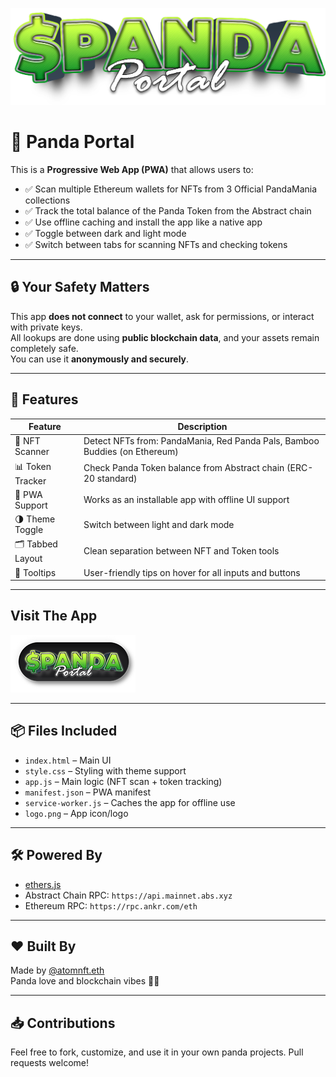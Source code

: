 ![Header](Images/mainheader.png)

# 🐼 Panda Portal

This is a **Progressive Web App (PWA)** that allows users to:

- ✅ Scan multiple Ethereum wallets for NFTs from 3 Official PandaMania collections
- ✅ Track the total balance of the Panda Token from the Abstract chain
- ✅ Use offline caching and install the app like a native app
- ✅ Toggle between dark and light mode
- ✅ Switch between tabs for scanning NFTs and checking tokens

---

## 🔒 Your Safety Matters

This app **does not connect** to your wallet, ask for permissions, or interact with private keys.  
All lookups are done using **public blockchain data**, and your assets remain completely safe.  
You can use it **anonymously and securely**.

---

## 🚀 Features

| Feature                | Description                                                                 |
|------------------------|-----------------------------------------------------------------------------|
| 🧾 NFT Scanner         | Detect NFTs from: PandaMania, Red Panda Pals, Bamboo Buddies (on Ethereum) |
| 📊 Token Tracker       | Check Panda Token balance from Abstract chain (ERC-20 standard)             |
| 📱 PWA Support         | Works as an installable app with offline UI support                         |
| 🌗 Theme Toggle        | Switch between light and dark mode                                          |
| 🗂️ Tabbed Layout       | Clean separation between NFT and Token tools                                |
| 🧠 Tooltips            | User-friendly tips on hover for all inputs and buttons                      |

---

## Visit The App

[![](https://github.com/ATOMNFT/Panda-Portal/blob/main/Images/panda-portal-link.png)](https://atomnft.github.io/Panda-Portal/)

---

## 📦 Files Included

- `index.html` – Main UI
- `style.css` – Styling with theme support
- `app.js` – Main logic (NFT scan + token tracking)
- `manifest.json` – PWA manifest
- `service-worker.js` – Caches the app for offline use
- `logo.png` – App icon/logo

---

## 🛠️ Powered By

- [ethers.js](https://docs.ethers.org/)
- Abstract Chain RPC: `https://api.mainnet.abs.xyz`
- Ethereum RPC: `https://rpc.ankr.com/eth`

---

## ❤️ Built By

Made by [@atomnft.eth](https://github.com/ATOMNFT)  
Panda love and blockchain vibes 🐼💖

---

## 📥 Contributions

Feel free to fork, customize, and use it in your own panda projects. Pull requests welcome!

